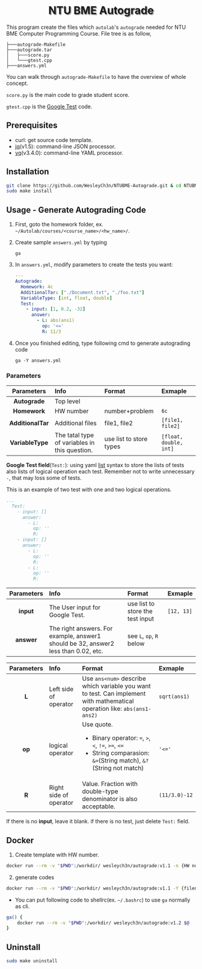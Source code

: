 <h1 align="center" style="text-shadow: 2px 2px 2px #878787;"> NTU BME Autograde </h1>

This program create the files which `autolab`'s `autograde` needed for NTU BME Computer Programming Course. File tree is as follow,
```
├───autograde-Makefile
├───autograde.tar
│   ├───score.py
│   └───gtest.cpp
├───answers.yml
```

You can walk through `autograde-Makefile` to have the overview of whole concept.

`score.py` is the main code to grade student score.

`gtest.cpp` is the [Google Test](https://github.com/google/googletest) code.


## Prerequisites
- curl: get source code template.
- [jq](https://stedolan.github.io/jq/)(v1.5): command-line JSON processor.
- [yq](https://mikefarah.gitbook.io/yq/)(v3.4.0): command-line YAML processor.

## Installation
```bash
git clone https://github.com/WesleyCh3n/NTUBME-Autograde.git & cd NTUBME-Autograde
sudo make install
```

## Usage - Generate Autograding Code
1. First, goto the homework folder, ex. `~/Autolab/courses/<course_name>/<hw_name>/`.

2. Create sample `answers.yml` by typing

    ```
    ga
    ```

3. In `answers.yml`, modify parameters to create the tests you want:

    ```yml
    ---
    Autograde:
      Homework: 4c
      AdditionalTar: ["./Document.txt", "./foo.txt"]
      VariableType: [int, float, double]
      Test:
        - input: [1, 0.2, -32]
          answer:
            - L: abs(ans1)
              op: '<='
              R: 11/3
    ```

4. Once you finished editing, type following cmd to generate autograding code

    ```
    ga -Y answers.yml
    ```

### Parameters
| Parameters        | Info                                          | Format                  | Exmaple                |
| :----:            | :--                                           | :--                     | :--                    |
| **Autograde**     | Top level                                     |                         |                        |
| **Homework**      | HW number                                     | number+problem          | `6c`                   |
| **AdditionalTar** | Additional files                              | file1, file2            | `[file1, file2]`       |
| **VariableType**  | The tatal type of variables in this question. | use list to store types | `[float, double, int]` |

**Google Test field**(`Test:`): using yaml [list](https://docs.ansible.com/ansible/latest/reference_appendices/YAMLSyntax.html) syntax to store the lists of tests also lists of logical operation each test. Remember not to write unnecessary `-`, that may loss some of tests.

This is an example of two test with one and two logical operations.
```yml
...
  Test:
    - input: []
      answer:
        - L:
          op: ''
          R:
    - input: []
      answer:
        - L:
          op: ''
          R:
        - L:
          op: ''
          R:
```

|Parameters|Info                                                                              |Format                          |Exmaple   |
|:----:    |:--                                                                               |:--                             |:--       |
|**input** |The User input for Google Test.                                                   |use list to store the test input|`[12, 13]`|
|**answer**|The right answers. For example, answer1 should be 32, answer2 less than 0.02, etc.|see `L`, `op`, `R` below        |          |

<!-- |**answer**|       The right answers.      |First charactor is which variable, 2nd is logical operator, 3rd is the value. Format is same as **INPUTS**. Fraction with double-type denominator is also acceptable. For example `2=11/3.0`|`1=30,2>89;1!=98,2<=40`| -->

|Parameters|Info                  |Format                                                                                                                                             |Exmaple      |
|:----:    |:--                   |:--                                                                                                                                                |:--          |
|**L**     |Left side of operator |Use `ans<num>` describe which variable you want to test. Can implement with mathematical operation like: `abs(ans1-ans2)`                          |`sqrt(ans1)` |
|**op**    |logical operator      |Use quote.<ul><li>Binary operator: `=`, `>`, `<`, `!=`, `>=`, `<=`</li><li>String comparasion: `&=`(String match), `&?`(String not match)</li></ul>|`'<='`       |
|**R**     |Right side of operator|Value. Fraction with double-type denominator is also acceptable.                                                                                   |`(11/3.0)-12`|

If there is no **input**, leave it blank. if there is no test, just delete `Test:` field.

## Docker

1. Create template with HW number.
```bash
docker run --rm -v "$PWD":/workdir/ wesleych3n/autograde:v1.1 -n {HW number}
```
2. generate codes
```bash
docker run --rm -v "$PWD":/workdir/ wesleych3n/autograde:v1.1 -Y {filename}.yml
```

- You can put following code to shellrc(ex. `~/.bashrc`) to use `ga` normally as cli.
```bash
ga() {
    docker run --rm -v "$PWD":/workdir/ wesleych3n/autograde:v1.2 $@
}
```

## Uninstall
```bash
sudo make uninstall
```
